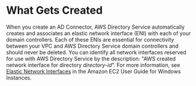 # What Gets Created<a name="create_details_ad_connector"></a>

When you create an AD Connector, AWS Directory Service automatically creates and associates an elastic network interface \(ENI\) with each of your domain controllers\. Each of these ENIs are essential for connectivity between your VPC and AWS Directory Service domain controllers and should never be deleted\. You can identify all network interfaces reserved for use with AWS Directory Service by the description: "AWS created network interface for directory *directory\-id*"\. For more information, see [Elastic Network Interfaces](https://docs.aws.amazon.com/AWSEC2/latest/UserGuide/using-eni.html) in the Amazon EC2 User Guide for Windows Instances\.